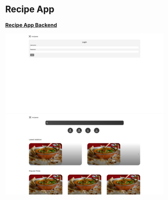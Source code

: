 # Recipe App

### [Recipe App Backend](https://github.com/ud17/recipe_backend)

![login](./public/login.png)
![home](./public/home.png)
